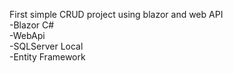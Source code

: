 First simple CRUD project using blazor and web API
<br>
-Blazor C#
<br>
-WebApi
<br>
-SQLServer Local
<br>
-Entity Framework

